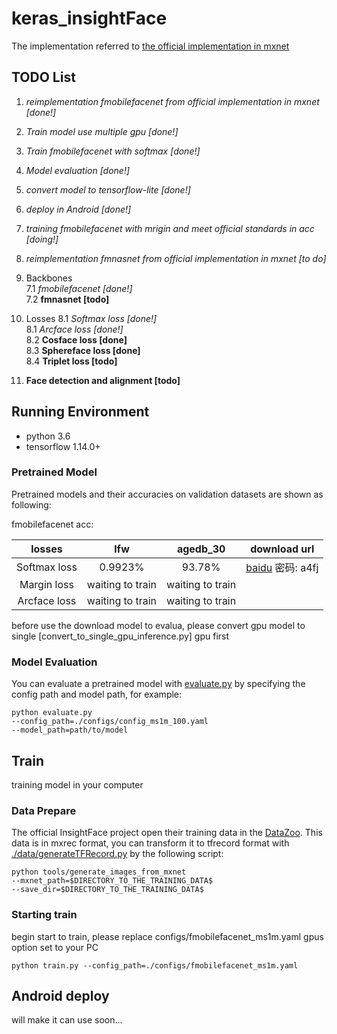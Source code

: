 # keras_insightFace

The implementation referred to [the official implementation in mxnet](https://github.com/deepinsight/insightface)

## TODO List

1. *reimplementation fmobilefacenet from official implementation in mxnet [done!]*
2. *Train model use multiple gpu [done!]*
2. *Train fmobilefacenet with softmax [done!]*
3. *Model evaluation [done!]*
4. *convert model to tensorflow-lite [done!]*
4. *deploy in Android [done!]*
5. *training fmobilefacenet with mrigin and meet official standards in acc [doing!]*
6. *reimplementation fmnasnet from official implementation in mxnet [to do]*

7. Backbones    
   7.1 *fmobilefacenet [done!]*    
   7.2 **fmnasnet [todo]**    
8. Losses
   8.1 *Softmax loss [done!]*    
   8.1 *Arcface loss [done!]*    
   8.2 **Cosface loss [done]**    
   8.3 **Sphereface loss [done]**    
   8.4 **Triplet loss [todo]**
9.  **Face detection and alignment [todo]**

## Running Environment

- python 3.6 
- tensorflow 1.14.0+


### Pretrained Model

Pretrained models and their accuracies on validation datasets are shown as following:

fmobilefacenet acc:

|losses|lfw|agedb_30|download url|
|:----:|:----:|:----:|:----:|
|Softmax loss|0.9923%|93.78%|[baidu](https://pan.baidu.com/s/1NHkQ3WhvHTotyVnfCX_rJw) 密码: a4fj|
|Margin loss|waiting to train|waiting to train||
|Arcface loss|waiting to train|waiting to train||

before use the download model to evalua, please convert gpu model to single [convert_to_single_gpu_inference.py] gpu first 

### Model Evaluation

You can evaluate a pretrained model with [evaluate.py](https://github.com/luckycallor/InsightFace-tensorflow/blob/master/evaluate.py) by specifying the config path and model path, for example:

```
python evaluate.py 
--config_path=./configs/config_ms1m_100.yaml 
--model_path=path/to/model
```

## Train

training model in your computer

### Data Prepare

The official InsightFace project open their training data in the [DataZoo](https://github.com/deepinsight/insightface/wiki/Dataset-Zoo). This data is in mxrec format, you can transform it to tfrecord format with [./data/generateTFRecord.py](https://github.com/luckycallor/InsightFace-tensorflow/blob/master/data/generateTFRecord.py) by the following script:

```
python tools/generate_images_from_mxnet 
--mxnet_path=$DIRECTORY_TO_THE_TRAINING_DATA$
--save_dir=$DIRECTORY_TO_THE_TRAINING_DATA$
```

### Starting train

begin start to train, please replace configs/fmobilefacenet_ms1m.yaml gpus option set to your PC

```
python train.py --config_path=./configs/fmobilefacenet_ms1m.yaml
```


## Android deploy 

will make it can use soon...